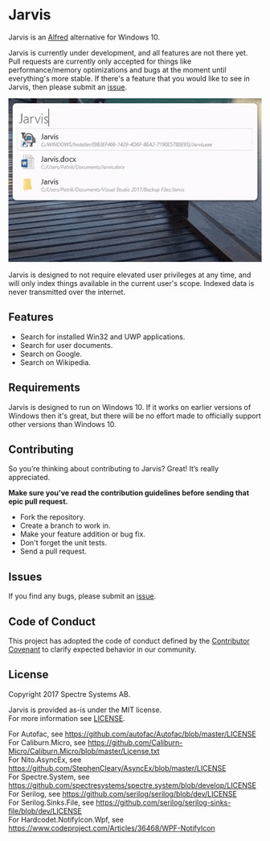 # Jarvis

Jarvis is an [Alfred](https://www.alfredapp.com/) alternative for Windows 10.

Jarvis is currently under development, and all features are not there yet. Pull requests are currently only accepted for things like performance/memory optimizations and bugs at the moment until everything's more stable. If there's a feature that you would like to see in Jarvis, then please submit an [issue](https://github.com/spectresystems/jarvis/issues).

![Test](/docs/images/jarvis.gif)

Jarvis is designed to not require elevated user privileges at any time, and will only index things available in the current user's scope. Indexed data is never transmitted over the internet.

## Features

* Search for installed Win32 and UWP applications.
* Search for user documents.
* Search on Google.
* Search on Wikipedia.

## Requirements

Jarvis is designed to run on Windows 10. If it works on earlier versions of Windows then it's great, but there will be no effort made to officially support other versions than Windows 10.

## Contributing

So you’re thinking about contributing to Jarvis? Great! It’s really appreciated.

**Make sure you've read the contribution guidelines before sending that epic pull request.**

* Fork the repository.
* Create a branch to work in.
* Make your feature addition or bug fix.
* Don't forget the unit tests.
* Send a pull request.

## Issues

If you find any bugs, please submit an [issue](https://github.com/spectresystems/jarvis/issues).

## Code of Conduct

This project has adopted the code of conduct defined by the [Contributor Covenant](https://www.contributor-covenant.org/) to clarify expected behavior in our community.

## License

Copyright 2017 Spectre Systems AB.

Jarvis is provided as-is under the MIT license.  
For more information see [LICENSE](https://github.com/spectresystems/jarvis/blob/develop/LICENSE).

For Autofac, see https://github.com/autofac/Autofac/blob/master/LICENSE  
For Caliburn.Micro, see https://github.com/Caliburn-Micro/Caliburn.Micro/blob/master/License.txt  
For Nito.AsyncEx, see https://github.com/StephenCleary/AsyncEx/blob/master/LICENSE  
For Spectre.System, see https://github.com/spectresystems/spectre.system/blob/develop/LICENSE  
For Serilog, see https://github.com/serilog/serilog/blob/dev/LICENSE  
For Serilog.Sinks.File, see https://github.com/serilog/serilog-sinks-file/blob/dev/LICENSE  
For Hardcodet.NotifyIcon.Wpf, see https://www.codeproject.com/Articles/36468/WPF-NotifyIcon

